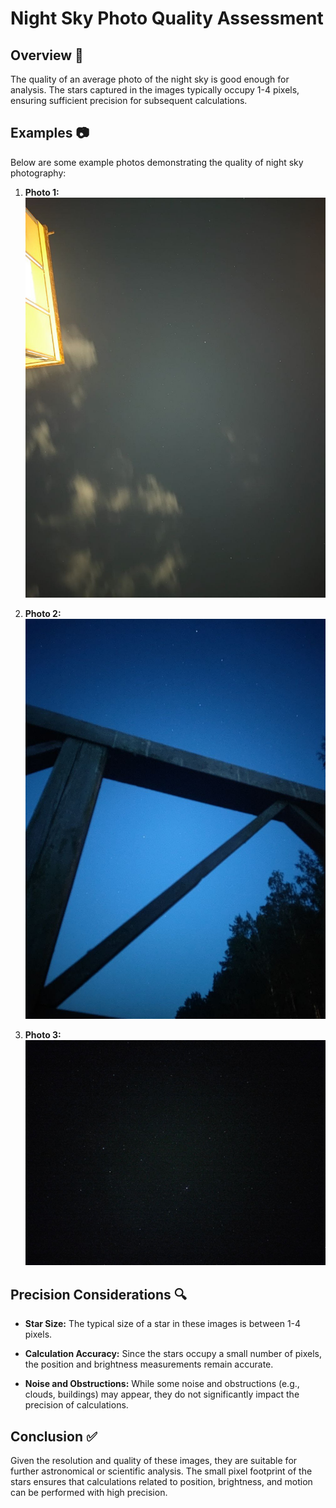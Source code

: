 ﻿# Night Sky Photo Quality Assessment

## Overview 🌌

The quality of an average photo of the night sky is good enough for analysis. The stars captured in the images typically occupy 1-4 pixels, ensuring sufficient precision for subsequent calculations.

## Examples 📷

Below are some example photos demonstrating the quality of night sky photography:

1.  **Photo 1:**
![A clear night sky with visible stars, occupying minimal pixels, ensuring high accuracy in measurements.](./Images/photo_2024-07-13_22-07-41.jpg)

    
2.  **Photo 2:** ![A night sky with some obstructions but still maintaining good star visibility..](./Images/photo_2024-07-28_00-16-51.jpg)
    
3.  **Photo 3:** ![A darker noisy image, yet still providing adequate detail for precision calculations.](./Images/photo_2024-08-27_22-47-37.jpg)
    

## Precision Considerations 🔍

-   **Star Size:** The typical size of a star in these images is between 1-4 pixels.
    
-   **Calculation Accuracy:** Since the stars occupy a small number of pixels, the position and brightness measurements remain accurate.
    
-   **Noise and Obstructions:** While some noise and obstructions (e.g., clouds, buildings) may appear, they do not significantly impact the precision of calculations.
    

## Conclusion ✅

Given the resolution and quality of these images, they are suitable for further astronomical or scientific analysis. The small pixel footprint of the stars ensures that calculations related to position, brightness, and motion can be performed with high precision.



